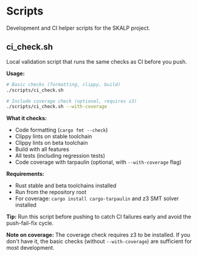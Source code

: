 # Scripts

Development and CI helper scripts for the SKALP project.

## ci_check.sh

Local validation script that runs the same checks as CI before you push.

**Usage:**
```bash
# Basic checks (formatting, clippy, build)
./scripts/ci_check.sh

# Include coverage check (optional, requires z3)
./scripts/ci_check.sh --with-coverage
```

**What it checks:**
- Code formatting (`cargo fmt --check`)
- Clippy lints on stable toolchain
- Clippy lints on beta toolchain
- Build with all features
- All tests (including regression tests)
- Code coverage with tarpaulin (optional, with `--with-coverage` flag)

**Requirements:**
- Rust stable and beta toolchains installed
- Run from the repository root
- For coverage: `cargo install cargo-tarpaulin` and z3 SMT solver installed

**Tip:** Run this script before pushing to catch CI failures early and avoid the push-fail-fix cycle.

**Note on coverage:** The coverage check requires z3 to be installed. If you don't have it, the basic checks (without `--with-coverage`) are sufficient for most development.
